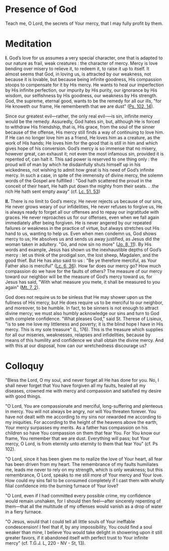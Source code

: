 # Presence of God

Teach me, O Lord, the secrets of Your mercy, that I may fully profit by them.

# Meditation

**I.** God’s love for us assumes a very special character, one that is adapted to our nature as frail, weak creatures : the character of mercy. Mercy is love bending over misery to relieve it, to redeem it, to raise it up to itself. It almost seems that God, in loving us, is attracted by our weakness, not because it is lovable, but because being infinite goodness, His compassion stoops to compensate for it by His mercy. He wants to heal our imperfection by His infinite perfection, our impurity by His purity, our ignorance by His wisdom, our selfishness by His goodness, our weakness by His strength. God, the supreme, eternal good, wants to be the remedy for all our ills, "for He knoweth our frame, He remembereth that we are dust" ([Ps. 102, 14](https://vulgata.online/bible/Ps.102?ed=DR2&vfn=DR2.Ps.102.14:vs)).

Since our greatest evil—rather, the only real evil-—is sin, infinite mercy would be the remedy. Assuredly, God hates sin, but, although He is forced to withdraw His friendship, that is, His grace, from the soul of the sinner because of the offense, His mercy still finds a way of continuing to love him. If He can no longer love him as a friend, He loves him as a creature, as the work of His hands; He loves him for the good that is still in him and which gives hope of his conversion. God’s mercy is so immense that no misery, however great, can exhaust it; not even the most infamous sin, provided it is repented of, can halt it. This sad power is reserved to one thing only : the proud will of man by which he disdainfully shuts himself up in his wickedness, not wishing to admit how great is his need of God’s infinite mercy. In such a case, in spite of the immensity of divine mercy, the solemn words of the Gospel are fulfilled : "God hath scattered the proud in the conceit of their heart, He hath put down the mighty from their seats. . .the rich He hath sent empty away" (cf. [Lc. 51, 53](https://vulgata.online/bible/Lc.51?ed=DR2&vfn=DR2.Lc.51.53:vs))

**II.** There is no limit to God’s mercy. He never rejects us because of our sins, He never grows weary of our infidelities, He never refuses to forgive us, He is always ready to forget all our offenses and to repay our ingratitude with graces. He never reproaches us for our offenses, even when we fall again immediately after being forgiven. He is never angered by our repeated failures or weakness in the practice of virtue, but always stretches out His hand to us, wanting to help us. Even when men condemn us, God shows mercy to us; He absolves us and sends us away justified, as Jesus did the woman taken in adultery. "Go, and now sin no more" ([Jo. 8, 11](https://vulgata.online/bible/Jo.8?ed=DR2&vfn=DR2.Jo.8.11:vs)). By His words and example, Jesus has shown us the inexhaustible depths of God’s mercy : let us think of the prodigal son, the lost sheep, Magdalen, and the good thief. But He has also said to us : "Be ye therefore merciful, as Your Father also is merciful" ([Lc. 6, 36](https://vulgata.online/bible/Lc.6?ed=DR2&vfn=DR2.Lc.6.36:vs)). How far does our mercy go? How much compassion do we have for the faults of others? The measure of our mercy toward our neighbor will be the measure of God’s mercy toward us, for Jesus has said, "With what measure you mete, it shall be measured to you again" ([Mt. 7, 2](https://vulgata.online/bible/Mt.7?ed=DR2&vfn=DR2.Mt.7.2:vs)).

God does not require us to be sinless that He may shower upon us the fullness of His mercy, but He does require us to be merciful to our neighbor, and moreover, to be humble. In fact, to be sinners is not enough to attract divine mercy; we must also humbly acknowledge our sins and turn to God with complete confidence. "What pleases God," said St. Therese of Lisieux, "is to see me love my littleness and poverty; it is the blind hope I have in His mercy. This is my sole treasure" (L, 176). This is the treasure which supplies for all our miseries, weaknesses, relapses and infidelities, because by means of this humility and confidence we shall obtain the divine mercy. And with this at our disposal, how can our wretchedness discourage us?

# Colloquy

"Bless the Lord, O my soul, and never forget all He has done for you. No, I shall never forget that You have forgiven all my faults, healed all my diseases, crowned me with mercy and compassion and satisfied my desire with good things.

"O Lord, You are compassionate and merciful, long-suffering and plenteous in mercy. You will not always be angry, nor will You threaten forever. You have not dealt with me according to my sins nor rewarded me according to my iniquities. For according to the height of the heavens above the earth, Your mercy surpasses my merits. As a father has compassion on his children so have You compassion on them that fear You. For You know our frame, You remember that we are dust. Everything will pass; but Your mercy, O Lord, is from eternity unto eternity to them that fear You" (cf. Ps 102).

"O Lord, since it has been given me to realize the love of Your heart, all fear has been driven from my heart. The remembrance of my faults humiliates me, leads me never to rely on my strength, which is only weakness; but this remembrance, O Lord, speaks to me still more of Your mercy and Your love. How could my sins fail to be consumed completely if I cast them with wholly filial confidence into the burning furnace of Your love?

"O Lord, even if I had committed every possible crime, my confidence would remain unshaken, for I should then feel—after sincerely repenting of them—that all the multitude of my offenses would vanish as a drop of water in a fiery furnace.

"O Jesus, would that I could tell all little souls of Your ineffable condescension! I feel that if, by any impossibility, You could find a soul weaker than mine, I believe You would take delight in showering upon it still greater favors, if it abandoned itself with perfect trust to Your infinite mercy" (cf. T.G.J. L, 220 - NV - St, 13).
